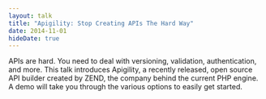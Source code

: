 ```yaml
---
layout: talk
title: "Apigility: Stop Creating APIs The Hard Way"
date: 2014-11-01
hideDate: true
---
```

APIs are hard. You need to deal with versioning, validation, authentication, and more. This talk introduces Apigility, a recently released, open source API builder created by ZEND, the company behind the current PHP engine. A demo will take you through the various options to easily get started.
